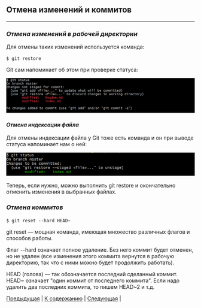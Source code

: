## Отмена изменений и коммитов
---
### ***Отмена изменений в рабочей директории***

Для отмены таких изменений используется команда:

    $ git restore

Git сам напоминает об этом при проверке статуса:

![status-restore](./images/status-restore.png)

#### ***Отмена индексации файла***

Для отмены индексации файла у Git тоже есть команда и он при выводе статуса напоминает нам о ней:

![status-restore-index](./images/status-restoreindex.png)

Теперь, если нужно, можно выполнить git restore и окончательно отменить изменения в выбранных файлах.

### ***Отмена коммитов***

    $ git reset --hard HEAD~

git reset — мощная команда, имеющая множество различных флагов и способов работы. 

Флаг --hard означает полное удаление. Без него коммит будет отменен, но не удален (все изменения этого коммита вернутся в рабочую директорию, так что с ними можно будет продолжить работать). 

HEAD (голова) — так обозначается последний сделанный коммит. HEAD~ означает "один коммит от последнего коммита". Если надо удалить два последних коммита, то пишем HEAD~2 и т.д.

[Предыдущая](./historycommit.md) | [К содержанию](./readme.md) | [Следующая](./ignor.md) |